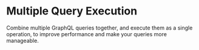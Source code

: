 # Multiple Query Execution

Combine multiple GraphQL queries together, and execute them as a single operation, to improve performance and make your queries more manageable.

<!-- ## List of bundled extensions

- [Multiple Query Execution](../../../../../extensions/multiple-query-execution/docs/modules/multiple-query-execution/en.md) -->
